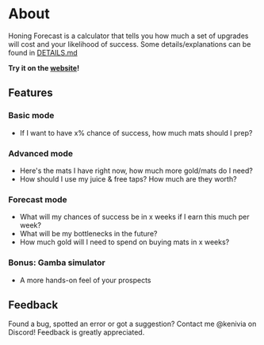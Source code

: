 # About

Honing Forecast is a calculator that tells you how much a set of upgrades will cost and your likelihood of success. Some details/explanations can be found in [DETAILS.md](https://github.com/Kenivia/Honing-Forecast/blob/53d7ca0b6ccd7a0c05bb53d126513b27a27ee69c/Details.md)

**Try it on the [website](https://kenivia.github.io/Honing-Forecast/)!**

## Features

### Basic mode

- If I want to have x% chance of success, how much mats should I prep?

### Advanced mode

- Here's the mats I have right now, how much more gold/mats do I need?
- How should I use my juice & free taps? How much are they worth?

### Forecast mode

- What will my chances of success be in x weeks if I earn this much per week?
- What will be my bottlenecks in the future?
- How much gold will I need to spend on buying mats in x weeks?

### Bonus: Gamba simulator

- A more hands-on feel of your prospects

## Feedback

Found a bug, spotted an error or got a suggestion? Contact me @kenivia on Discord! Feedback is greatly appreciated.
